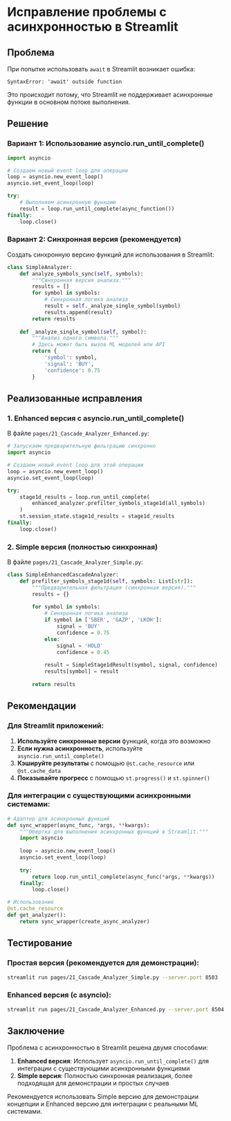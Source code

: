 # Исправление проблемы с асинхронностью в Streamlit

## Проблема

При попытке использовать `await` в Streamlit возникает ошибка:
```
SyntaxError: 'await' outside function
```

Это происходит потому, что Streamlit не поддерживает асинхронные функции в основном потоке выполнения.

## Решение

### Вариант 1: Использование asyncio.run_until_complete()

```python
import asyncio

# Создаем новый event loop для операции
loop = asyncio.new_event_loop()
asyncio.set_event_loop(loop)

try:
    # Выполняем асинхронную функцию
    result = loop.run_until_complete(async_function())
finally:
    loop.close()
```

### Вариант 2: Синхронная версия (рекомендуется)

Создать синхронную версию функций для использования в Streamlit:

```python
class SimpleAnalyzer:
    def analyze_symbols_sync(self, symbols):
        """Синхронная версия анализа."""
        results = []
        for symbol in symbols:
            # Синхронная логика анализа
            result = self._analyze_single_symbol(symbol)
            results.append(result)
        return results
    
    def _analyze_single_symbol(self, symbol):
        """Анализ одного символа."""
        # Здесь может быть вызов ML моделей или API
        return {
            'symbol': symbol,
            'signal': 'BUY',
            'confidence': 0.75
        }
```

## Реализованные исправления

### 1. Enhanced версия с asyncio.run_until_complete()

В файле `pages/21_Cascade_Analyzer_Enhanced.py`:

```python
# Запускаем предварительную фильтрацию синхронно
import asyncio

# Создаем новый event loop для этой операции
loop = asyncio.new_event_loop()
asyncio.set_event_loop(loop)

try:
    stage1d_results = loop.run_until_complete(
        enhanced_analyzer.prefilter_symbols_stage1d(all_symbols)
    )
    st.session_state.stage1d_results = stage1d_results
finally:
    loop.close()
```

### 2. Simple версия (полностью синхронная)

В файле `pages/21_Cascade_Analyzer_Simple.py`:

```python
class SimpleEnhancedCascadeAnalyzer:
    def prefilter_symbols_stage1d(self, symbols: List[str]):
        """Предварительная фильтрация (синхронная версия)."""
        results = {}
        
        for symbol in symbols:
            # Синхронная логика анализа
            if symbol in ['SBER', 'GAZP', 'LKOH']:
                signal = 'BUY'
                confidence = 0.75
            else:
                signal = 'HOLD'
                confidence = 0.45
            
            result = SimpleStage1dResult(symbol, signal, confidence)
            results[symbol] = result
        
        return results
```

## Рекомендации

### Для Streamlit приложений:

1. **Используйте синхронные версии** функций, когда это возможно
2. **Если нужна асинхронность**, используйте `asyncio.run_until_complete()`
3. **Кэшируйте результаты** с помощью `@st.cache_resource` или `@st.cache_data`
4. **Показывайте прогресс** с помощью `st.progress()` и `st.spinner()`

### Для интеграции с существующими асинхронными системами:

```python
# Адаптер для асинхронных функций
def sync_wrapper(async_func, *args, **kwargs):
    """Обертка для выполнения асинхронных функций в Streamlit."""
    import asyncio
    
    loop = asyncio.new_event_loop()
    asyncio.set_event_loop(loop)
    
    try:
        return loop.run_until_complete(async_func(*args, **kwargs))
    finally:
        loop.close()

# Использование
@st.cache_resource
def get_analyzer():
    return sync_wrapper(create_async_analyzer)
```

## Тестирование

### Простая версия (рекомендуется для демонстрации):
```bash
streamlit run pages/21_Cascade_Analyzer_Simple.py --server.port 8503
```

### Enhanced версия (с asyncio):
```bash
streamlit run pages/21_Cascade_Analyzer_Enhanced.py --server.port 8504
```

## Заключение

Проблема с асинхронностью в Streamlit решена двумя способами:

1. **Enhanced версия**: Использует `asyncio.run_until_complete()` для интеграции с существующими асинхронными функциями
2. **Simple версия**: Полностью синхронная реализация, более подходящая для демонстрации и простых случаев

Рекомендуется использовать Simple версию для демонстрации концепции и Enhanced версию для интеграции с реальными ML системами.




